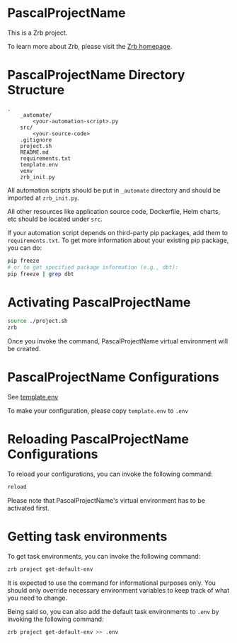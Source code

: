 # PascalProjectName

This is a Zrb project.

To learn more about Zrb, please visit the [Zrb homepage](https://pypi.org/project/zrb/).

# PascalProjectName Directory Structure

```
.
    _automate/
        <your-automation-script>.py
    src/
        <your-source-code>
    .gitignore
    project.sh
    README.md
    requirements.txt
    template.env
    venv
    zrb_init.py
```

All automation scripts should be put in `_automate` directory and should be imported at `zrb_init.py`.

All other resources like application source code, Dockerfile, Helm charts, etc should be located under `src`.

If your automation script depends on third-party pip packages, add them to `requirements.txt`. To get more information about your existing pip package, you can do:

```bash
pip freeze
# or to get specified package information (e.g., dbt):
pip freeze | grep dbt
```

# Activating PascalProjectName

```bash
source ./project.sh
zrb
```

Once you invoke the command, PascalProjectName virtual environment will be created.

# PascalProjectName Configurations

See [template.env](template.env)

To make your configuration, please copy `template.env` to `.env`


# Reloading PascalProjectName Configurations

To reload your configurations, you can invoke the following command:

```bash
reload
```

Please note that PascalProjectName's virtual environment has to be activated first.

# Getting task environments

To get task environments, you can invoke the following command:

```bash
zrb project get-default-env
```

It is expected to use the command for informational purposes only.
You should only override necessary environment variables to keep track of what you need to change.

Being said so, you can also add the default task environments to `.env` by invoking the following command:

```bash
zrb project get-default-env >> .env
```
